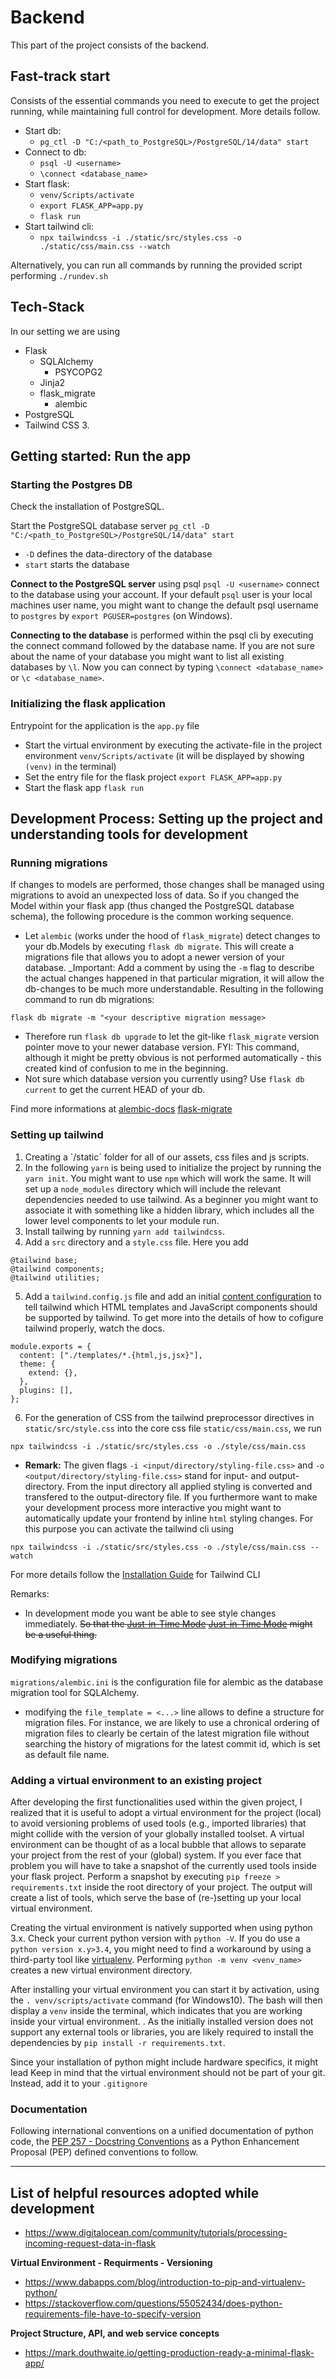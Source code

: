 # Backend

This part of the project consists of the backend.

## Fast-track start

Consists of the essential commands you need to execute to get the project running, while maintaining full control for development. More details follow.

- Start db:
  - `pg_ctl -D "C:/<path_to_PostgreSQL>/PostgreSQL/14/data" start`
- Connect to db:
  - `psql -U <username>`
  - `\connect <database_name>`
- Start flask:
  - `venv/Scripts/activate`
  - `export FLASK_APP=app.py`
  - `flask run`
- Start tailwind cli:
  - `npx tailwindcss -i ./static/src/styles.css -o ./static/css/main.css --watch`

Alternatively, you can run all commands by running the provided script performing `./rundev.sh`

## Tech-Stack

In our setting we are using

- Flask
  - SQLAlchemy
    - PSYCOPG2
  - Jinja2
  - flask_migrate
    - alembic
- PostgreSQL
- Tailwind CSS 3.

## Getting started: Run the app

### Starting the Postgres DB

Check the installation of PostgreSQL.

Start the PostgreSQL database server `pg_ctl -D "C:/<path_to_PostgreSQL>/PostgreSQL/14/data" start`

- `-D` defines the data-directory of the database
- `start` starts the database

**Connect to the PostgreSQL server** using psql
`psql -U <username>` connect to the database using your account. If your default `psql` user is your local machines user name, you might want to change the default psql username to `postgres` by `export PGUSER=postgres` (on Windows).

**Connecting to the database** is performed within the psql cli by executing the connect command followed by the database name. If you are not sure about the name of your database you might want to list all existing databases by `\l`. Now you can connect by typing `\connect <database_name>` or `\c <database_name>`.

### Initializing the flask application

Entrypoint for the application is the `app.py` file

- Start the virtual environment by executing the activate-file in the project environment `venv/Scripts/activate` (it will be displayed by showing `(venv)` in the terminal)
- Set the entry file for the flask project `export FLASK_APP=app.py`
- Start the flask app `flask run`

## Development Process: Setting up the project and understanding tools for development

### Running migrations

If changes to models are performed, those changes shall be managed using migrations to avoid an unexpected loss of data. So if you changed the Model within your flask app (thus changed the PostgreSQL database schema), the following procedure is the common working sequence.

- Let `alembic` (works under the hood of `flask_migrate`) detect changes to your db.Models by executing `flask db migrate`. This will create a migrations file that allows you to adopt a newer version of your database. \_Important: Add a comment by using the `-m` flag to describe the actual changes happened in that particular migration, it will allow the db-changes to be much more understandable. Resulting in the following command to run db migrations:

```
flask db migrate -m "<your descriptive migration message>
```

- Therefore run `flask db upgrade` to let the git-like `flask_migrate` version pointer move to your newer database version. FYI: This command, although it might be pretty obvious is not performed automatically - this created kind of confusion to me in the beginning.
- Not sure which database version you currently using? Use `flask db current` to get the current HEAD of your db.

Find more informations at [alembic-docs](https://alembic.sqlalchemy.org/en/latest/) [flask-migrate](https://flask-migrate.readthedocs.io/en/latest/)

### Setting up tailwind

1. Creating a `/static´ folder for all of our assets, css files and js scripts.
2. In the following `yarn` is being used to initialize the project by running the `yarn init`. You might want to use `npm` which will work the same. It will set up a `node_modules` directory which will include the relevant dependencies needed to use tailwind. As a beginner you might want to associate it with something like a hidden library, which includes all the lower level components to let your module run.
3. Install tailwing by running `yarn add tailwindcss`.
4. Add a `src` directory and a `style.css` file. Here you add

```
@tailwind base;
@tailwind components;
@tailwind utilities;
```

5. Add a `tailwind.config.js` file and add an initial [content configuration](https://tailwindcss.com/docs/content-configuration) to tell tailwind which HTML templates and JavaScript components should be supported by tailwind. To get more into the details of how to cofigure tailwind properly, watch the docs.

```
module.exports = {
  content: ["./templates/*.{html,js,jsx}"],
  theme: {
    extend: {},
  },
  plugins: [],
};
```

6. For the generation of CSS from the tailwind preprocessor directives in `static/src/style.css` into the core css file `static/css/main.css`, we run

```
npx tailwindcss -i ./static/src/styles.css -o ./style/css/main.css
```

- **Remark:** The given flags `-i <input/directory/styling-file.css>` and `-o <output/directory/styling-file.css>` stand for input- and output-directory. From the input directory all applied styling is converted and transfered to the output-directory file. If you furthermore want to make your development process more interactive you might want to automatically update your frontend by inline `html` styling changes. For this purpose you can activate the tailwind cli using

```
npx tailwindcss -i ./static/src/styles.css -o ./style/css/main.css --watch
```

For more details follow the [Installation Guide](https://tailwindcss.com/docs/installation) for Tailwind CLI

Remarks:

- In development mode you want be able to see style changes immediately. ~~So that the [Just-in-Time Mode](https://v2.tailwindcss.com/docs/just-in-time-mode) [Just-in-Time Mode](https://tailwindcss.com/blog/just-in-time-the-next-generation-of-tailwind-css) might be a useful thing.~~

### Modifying migrations

`migrations/alembic.ini` is the configuration file for alembic as the database migration tool for SQLAlchemy.

- modifying the `file_template = <...>` line allows to define a structure for migration files. For instance, we are likely to use a chronical ordering of migration files to clearly be certain of the latest migration file without searching the history of migrations for the latest commit id, which is set as default file name.

### Adding a virtual environment to an existing project

After developing the first functionalities used within the given project, I realized that it is useful to adopt a virtual environment for the project (local) to avoid versioning problems of used tools (e.g., imported libraries) that might collide with the version of your globally installed toolset. A virtual environment can be thought of as a local bubble that allows to separate your project from the rest of your (global) system.
If you ever face that problem you will have to take a snapshot of the currently used tools inside your flask project. Perform a snapshot by executing `pip freeze > requirements.txt` inside the root directory of your project. The output will create a list of tools, which serve the base of (re-)setting up your local virtual environment.

Creating the virtual environment is natively supported when using python 3.x. Check your current python version with `python -V`. If you do use a `python version x.y>3.4`, you might need to find a workaround by using a third-party tool like [virtualenv](https://virtualenv.pypa.io/en/latest/). Performing `python -m venv <venv_name>` creates a new virtual environment directory.

After installing your virtual environment you can start it by activation, using the `. venv/scripts/activate` command (for Windows10). The bash will then display a `venv` inside the terminal, which indicates that you are working inside your virtual environment. . As the initially installed version does not support any external tools or libraries, you are likely required to install the dependencies by `pip install -r requirements.txt`.

Since your installation of python might include hardware specifics, it might lead Keep in mind that the virtual environment should not be part of your git. Instead, add it to your `.gitignore`

### Documentation

Following international conventions on a unified documentation of python code, the [PEP 257 - Docstring Conventions](https://peps.python.org/pep-0257/) as a Python Enhancement Proposal (PEP) defined conventions to follow.

---

## List of helpful resources adopted while development

- https://www.digitalocean.com/community/tutorials/processing-incoming-request-data-in-flask

**Virtual Environment - Requirments - Versioning**

- https://www.dabapps.com/blog/introduction-to-pip-and-virtualenv-python/
- https://stackoverflow.com/questions/55052434/does-python-requirements-file-have-to-specify-version

**Project Structure, API, and web service concepts**

- https://mark.douthwaite.io/getting-production-ready-a-minimal-flask-app/
